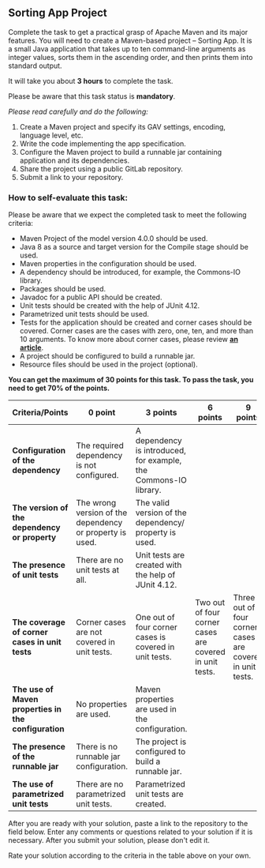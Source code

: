 ## Sorting App Project

Complete the task to get a practical grasp of Apache Maven and its major features. You will need to create a Maven-based project – Sorting App. It is a small Java application that takes up to ten command-line arguments as integer values, sorts them in the ascending order, and then prints them into standard output.

It will take you about **3 hours** to complete the task.

Please be aware that this task status is **mandatory**.

*Please read carefully and do the following:*

1. Create a Maven project and specify its GAV settings, encoding, language level, etc.
2. Write the code implementing the app specification.
3. Configure the Maven project to build a runnable jar containing application and its dependencies.
4. Share the project using a public GitLab repository.
5. Submit a link to your repository.

### **How to self-evaluate this task:**

Please be aware that we expect the completed task to meet the following criteria:

- Maven Project of the model version 4.0.0 should be used.
- Java 8 as a source and target version for the Compile stage should be used.
- Maven properties in the configuration should be used.
- A dependency should be introduced, for example, the Commons-IO library.
- Packages should be used.
- Javadoc for a public API should be created.
- Unit tests should be created with the help of JUnit 4.12.
- Parametrized unit tests should be used.
- Tests for the application should be created and corner cases should be covered. Corner cases are the cases with zero, one, ten, and more than 10 arguments. To know more about corner cases, please review **[an article](https://www.guru99.com/equivalence-partitioning-boundary-value-analysis.html)**.
- A project should be configured to build a runnable jar.
- Resource files should be used in the project (optional).

**You can get the maximum of 30 points for this task. To pass the task, you need to get 70% of the points.**

| Criteria/Points                                      | 0 point                                                  | 3 points                                                     | 6 points                                                | 9 points                                                  | 12 points                                   |
| ---------------------------------------------------- | -------------------------------------------------------- | ------------------------------------------------------------ | ------------------------------------------------------- | --------------------------------------------------------- | ------------------------------------------- |
| **Configuration of the dependency**                  | The required dependency is not configured.               | A dependency is introduced, for example, the Commons-IO library. |                                                         |                                                           |                                             |
| **The version of the dependency or property**        | The wrong version of the dependency or property is used. | The valid version of the dependency/ property is used.       |                                                         |                                                           |                                             |
| **The presence of unit tests**                       | There are no unit tests at all.                          | Unit tests are created with the help of JUnit 4.12.          |                                                         |                                                           |                                             |
| **The coverage of corner cases in unit tests**       | Corner cases are not covered in unit tests.              | One out of four corner cases is covered in unit tests.       | Two out of four corner cases are covered in unit tests. | Three out of four corner cases are covered in unit tests. | All corner cases are covered in unit tests. |
| **The use of Maven properties in the configuration** | No properties are used.                                  | Maven properties are used in the configuration.              |                                                         |                                                           |                                             |
| **The presence of the runnable jar**                 | There is no runnable jar configuration.                  | The project is configured to build a runnable jar.           |                                                         |                                                           |                                             |
| **The use of parametrized unit tests**               | There are no parametrized unit tests.                    | Parametrized unit tests are created.                         |                                                         |                                                           |                                             |

After you are ready with your solution, paste a link to the repository to the field below. Enter any comments or questions related to your solution if it is necessary. After you submit your solution, please don't edit it.

Rate your solution according to the criteria in the table above on your own.